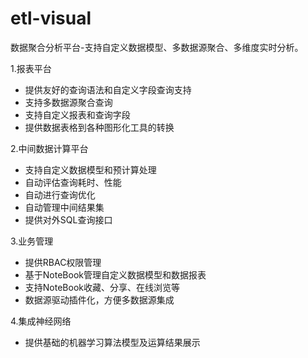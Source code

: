 # etl-visual
数据聚合分析平台-支持自定义数据模型、多数据源聚合、多维度实时分析。

1.报表平台

- 提供友好的查询语法和自定义字段查询支持
- 支持多数据源聚合查询
- 支持自定义报表和查询字段
- 提供数据表格到各种图形化工具的转换

2.中间数据计算平台

- 支持自定义数据模型和预计算处理
- 自动评估查询耗时、性能
- 自动进行查询优化
- 自动管理中间结果集
- 提供对外SQL查询接口

3.业务管理

- 提供RBAC权限管理
- 基于NoteBook管理自定义数据模型和数据报表
- 支持NoteBook收藏、分享、在线浏览等
- 数据源驱动插件化，方便多数据源集成

4.集成神经网络

- 提供基础的机器学习算法模型及运算结果展示
